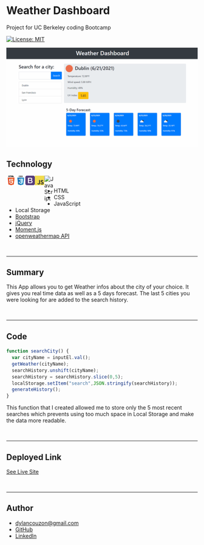 # Weather Dashboard
Project for UC Berkeley coding Bootcamp

[![License: MIT](https://img.shields.io/badge/License-MIT-yellow.svg)](https://opensource.org/licenses/MIT)

![Site](./assets/dashboard.gif)

## Technology
<img align="left" alt="HTML" width="25x" src="https://raw.githubusercontent.com/github/explore/80688e429a7d4ef2fca1e82350fe8e3517d3494d/topics/html/html.png"/> &nbsp;
<img align="left" alt="JavaScript" width="25x" src="https://raw.githubusercontent.com/github/explore/80688e429a7d4ef2fca1e82350fe8e3517d3494d/topics/css/css.png"/> &nbsp;
<img align="left" alt="Bootstrap" width="25x" src="https://raw.githubusercontent.com/github/explore/80688e429a7d4ef2fca1e82350fe8e3517d3494d/topics/bootstrap/bootstrap.png"/> &nbsp;
<img align="left" alt="JavaScript" width="25x" src="https://raw.githubusercontent.com/github/explore/80688e429a7d4ef2fca1e82350fe8e3517d3494d/topics/javascript/javascript.png"/> &nbsp;
<img align="left" alt="JavaScript" width="25x" src="https://cdn.iconscout.com/icon/free/png-512/jquery-10-1175155.png"/> &nbsp;


- HTML
- CSS
- JavaScript
- Local Storage
- [Bootstrap](https://getbootstrap.com/)
- [jQuery](https://jquery.com/)
- [Moment.js](https://momentjs.com/)
- [openweathermap API](https://openweathermap.org/api)

<br>
<hr>

## Summary 
This App allows you to get Weather infos about the city of your choice.
It gives you real time data as well as a 5 days forecast.
The last 5 cities you were looking for are added to the search history.

<br>
<hr>

## Code 
```js
function searchCity() {
  var cityName = inputEl.val();
  getWeather(cityName);
  searchHistory.unshift(cityName);
  searchHistory = searchHistory.slice(0,5);
  localStorage.setItem("search",JSON.stringify(searchHistory));
  generateHistory();
}
```
This function that I created allowed me to store only the 5 most recent searches which prevents using too much space in Local Storage and make the data more readable.

<br>
<hr>

## Deployed Link

[See Live Site](https://dylancouzon.github.io/Weather-Dashboard/)

<br>
<hr>

## Author
- [dylancouzon@gmail.com](mailto:dylancouzon@gmail.com)
- [GitHub](https://github.com/Dylancouzon)
- [LinkedIn](https://www.linkedin.com/in/dcouzon/)
